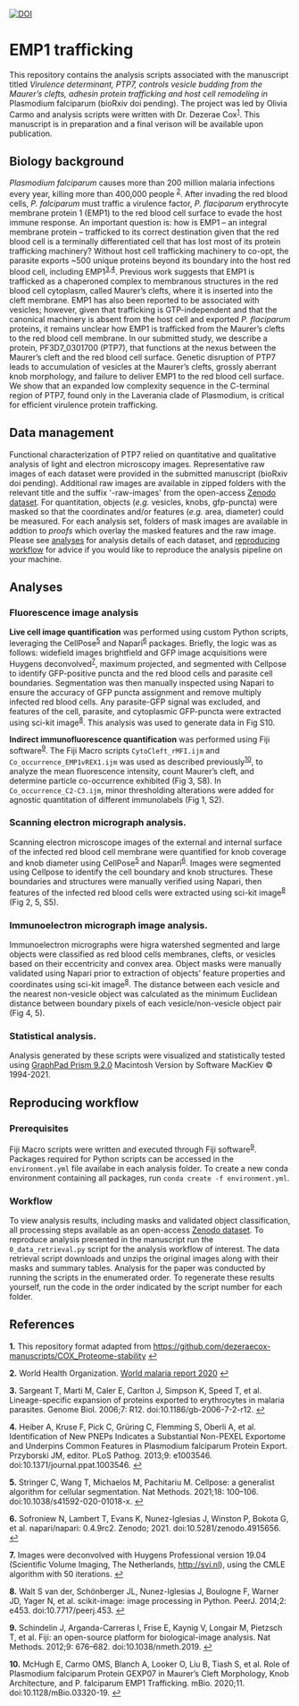 [![DOI](https://zenodo.org/badge/DOI/10.5281/zenodo.5146871.svg)](https://zenodo.org/record/5146871)

# EMP1 trafficking 
This repository contains the analysis scripts associated with the manuscript titled *Virulence determinant, PTP7, controls vesicle budding from the Maurer’s clefts, adhesin protein trafficking and host cell remodeling in* Plasmodium falciparum (bioRxiv doi pending). The project was led by Olivia Carmo and analysis scripts were written with Dr. Dezerae Cox<sup id="a1">[1](#f1)</sup>. This manuscript is in preparation and a final verison will be available upon publication. 

## Biology background
*Plasmodium falciparum* causes more than 200 million malaria infections every year, killing more than 400,000 people <sup id="a2">[2](#f2)</sup>. After invading the red blood cells, *P. falciparum* must traffic a virulence factor, *P. flaciparum* erythrocyte membrane protein 1 (EMP1) to the red blood cell surface to evade the host immune response. An important question is: how is EMP1 – an integral membrane protein – trafficked to its correct destination given that the red blood cell is a terminally differentiated cell that has lost most of its protein trafficking machinery? 
Without host cell trafficking machinery to co-opt, the parasite exports ~500 unique proteins beyond its boundary into the host red blood cell, including EMP1<sup id="a3">[3](#f3),</sup><sup id="a4">[4](#f4)</sup>. Previous work suggests that EMP1 is trafficked as a chaperoned complex to membranous structures in the red blood cell cytoplasm, called Maurer’s clefts, where it is inserted into the cleft membrane. EMP1 has also been reported to be associated with vesicles; however, given that trafficking is GTP-independent and that the canonical machinery is absent from the host cell and exported *P. flaciparum* proteins, it remains unclear how EMP1 is trafficked from the Maurer’s clefts to the red blood cell membrane. 
In our submitted study, we describe a protein, PF3D7_0301700 (PTP7), that functions at the nexus between the Maurer’s cleft and the red blood cell surface. Genetic disruption of PTP7 leads to accumulation of vesicles at the Maurer’s clefts, grossly aberrant knob morphology, and failure to deliver EMP1 to the red blood cell surface.  We show that an expanded low complexity sequence in the C-terminal region of PTP7, found only in the Laverania clade of Plasmodium, is critical for efficient virulence protein trafficking.

## Data management
Functional characterization of PTP7 relied on quantitative and qualitative analysis of light and electron microscopy images. Representative raw images of each dataset were provided in the submitted manuscript (bioRxiv doi pending). Additional raw images are available in zipped folders with the relevant title and the suffix '-raw-images' from the open-access [Zenodo dataset](https://zenodo.org/record/5146871). For quantitation, objects (*e.g.* vesicles, knobs, gfp-puncta) were masked so that the coordinates and/or features (*e.g.* area, diameter) could be measured. For each analysis set, folders of mask images are available in addtion to *proofs* which overlay the masked features and the raw image. Please see [analyses](#f20) for analysis details of each dataset, and [reproducing workflow](#f21) for advice if you would like to reproduce the analysis pipeline on your machine.

## Analyses <b id="f20"></b>
### Fluorescence image analysis 
**Live cell image quantification** was performed using custom Python scripts, leveraging the CellPose<sup id="a5">[5](#f5)</sup> and Napari<sup id="a6">[6](#f6)</sup> packages. Briefly, the logic was as follows: widefield images brightfield and GFP image acquisitions were Huygens deconvolved<sup id="a7">[7](#f7)</sup>, maximum projected, and segmented with Cellpose to identify GFP-positive puncta and the red blood cells and parasite cell boundaries. Segmentation was then manually inspected using Napari to ensure the accuracy of GFP puncta assignment and remove multiply infected red blood cells. Any parasite-GFP signal was excluded, and features of the cell, parasite, and cytoplasmic GFP-puncta were extracted using sci-kit image<sup id="a8">[8](#f8)</sup>. This analysis was used to generate data in Fig S10.

**Indirect immunofluorescence quantification** was performed using Fiji software<sup id="a9">[9](#f9)</sup>. The Fiji Macro scripts ```CytoCleft_rMFI.ijm``` and ```Co_occurrence_EMP1vREX1.ijm``` was used as described previously<sup id="a10">[10](#f10)</sup>, to analyze the mean fluorescence intensity, count Maurer’s cleft, and determine particle co-occurrence exhibited (Fig 3, S8). In ```Co_occurrence_C2-C3.ijm```, minor thresholding alterations were added for agnostic quantitation of different immunolabels (Fig 1, S2).

### Scanning electron micrograph analysis. 
Scanning electron microscope images of the external and internal surface of the infected red blood cell membrane were quantified for knob coverage and knob diameter using CellPose<sup id="a5">[5](#f5)</sup> and Napari<sup id="a6">[6](#f6)</sup>. Images were segmented using Cellpose to identify the cell boundary and knob structures. These boundaries and structures were manually verified using Napari, then features of the infected red blood cells were extracted using sci-kit image<sup id="a8">[8](#f8)</sup> (Fig 2, 5, S5).

### Immunoelectron micrograph image analysis. 
Immunoelectron micrographs were higra watershed segmented and large objects were classified as red blood cells membranes, clefts, or vesicles based on their eccentricity and convex area. Object masks were manually validated using Napari prior to extraction of objects’ feature properties and coordinates using sci-kit image<sup id="a8">[8](#f8)</sup>. The distance between each vesicle and the nearest non-vesicle object was calculated as the minimum Euclidean distance between boundary pixels of each vesicle/non-vesicle object pair (Fig 4, 5).

### Statistical analysis.
Analysis generated by these scripts were visualized and statistically tested using [GraphPad Prism 9.2.0](https://www.graphpad.com/scientific-software/prism/) Macintosh Version by Software MacKiev © 1994-2021.

## Reproducing workflow <b id="f21"></b>
### Prerequisites
Fiji Macro scripts were written and executed through Fiji software<sup id="a9">[9](#f9)</sup>. Packages required for Python scripts can be accessed in the ```environment.yml``` file availabe in each analysis folder. To create a new conda environment containing all packages, run ```conda create -f environment.yml```. 

### Workflow
To view analysis results, including masks and validated object classification, all processing steps available as an open-access [Zenodo dataset](https://zenodo.org/record/5146871). To reproduce analysis presented in the manuscript run the ```0_data_retrieval.py``` script for the analysis workflow of interest. The data retrieval script downloads and unzips the original images along with their masks and summary tables. Analysis for the paper was conducted by running the scripts in the enumerated order. To regenerate these results yourself, run the code in the order indicated by the script number for each folder.

## References

<b id="f1">1.</b> This repository format adapted from https://github.com/dezeraecox-manuscripts/COX_Proteome-stability [↩](#a1)

<b id="f2">2.</b> World Health Organization. [World malaria report 2020](https://www.who.int/data/gho/publications/world-health-statistics) [↩](#a2)

<b id="f3">3.</b> Sargeant T, Marti M, Caler E, Carlton J, Simpson K, Speed T, et al. Lineage-specific expansion of proteins exported to erythrocytes in malaria parasites. Genome Biol. 2006;7: R12. doi:10.1186/gb-2006-7-2-r12. [↩](#a3)

<b id="f4">4.</b> Heiber A, Kruse F, Pick C, Grüring C, Flemming S, Oberli A, et al. Identification of New PNEPs Indicates a Substantial Non-PEXEL Exportome and Underpins Common Features in Plasmodium falciparum Protein Export. Przyborski JM, editor. PLoS Pathog. 2013;9: e1003546. doi:10.1371/journal.ppat.1003546. [↩](#a4)

<b id="f5">5.</b> Stringer C, Wang T, Michaelos M, Pachitariu M. Cellpose: a generalist algorithm for cellular segmentation. Nat Methods. 2021;18: 100–106. doi:10.1038/s41592-020-01018-x. [↩](#a5)

<b id="f6">6.</b> Sofroniew N, Lambert T, Evans K, Nunez-Iglesias J, Winston P, Bokota G, et al. napari/napari: 0.4.9rc2. Zenodo; 2021. doi:10.5281/zenodo.4915656. [↩](#a6)

<b id="f7">7.</b> Images were deconvolved with Huygens Professional version 19.04 (Scientific Volume Imaging, The Netherlands, http://svi.nl), using the CMLE algorithm with 50 iterations. [↩](#a7)

<b id="f8">8.</b> Walt S van der, Schönberger JL, Nunez-Iglesias J, Boulogne F, Warner JD, Yager N, et al. scikit-image: image processing in Python. PeerJ. 2014;2: e453. doi:10.7717/peerj.453. [↩](#a8)

<b id="f9">9.</b> Schindelin J, Arganda-Carreras I, Frise E, Kaynig V, Longair M, Pietzsch T, et al. Fiji: an open-source platform for biological-image analysis. Nat Methods. 2012;9: 676–682. doi:10.1038/nmeth.2019. [↩](#a9)

<b id="f10">10.</b> McHugh E, Carmo OMS, Blanch A, Looker O, Liu B, Tiash S, et al. Role of Plasmodium falciparum Protein GEXP07 in Maurer’s Cleft Morphology, Knob Architecture, and P. falciparum EMP1 Trafficking. mBio. 2020;11. doi:10.1128/mBio.03320-19. [↩](#a10)